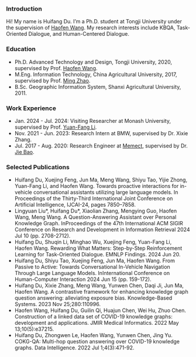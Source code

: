 ### Introduction
Hi! My name is Huifang Du. I’m a Ph.D. student at Tongji University under the supervision of [Haofen Wang](https://scholar.google.com/citations?user=1FhdXpsAAAAJ&hl=en&oi=ao). My research interests include KBQA, Task-Oriented Dialogue, and Human-Centered Dialogue.

### Education
- Ph.D. Advanced Technology and Design, Tongji University, 2020, supervised by Prof. [Haofen Wang](https://scholar.google.com/citations?user=1FhdXpsAAAAJ&hl=en&oi=ao).
- M.Eng. Information Technology, China Agricultural University, 2017, supervised by Prof. [Ming Zhao](https://faculty.cau.edu.cn/zm_7528/list.htm).
- B.Sc. Geographic Information System, Shanxi Agricultural University, 2011.

### Work Experience
- Jan. 2024 - Jul. 2024: Visiting Researcher at Monash University, supervised by Prof. [Yuan-Fang Li](https://users.monash.edu/~yli/about.html).
- Nov. 2021 - Jun. 2023: Research Intern at BMW, supervised by Dr. Xixie Zhang.
- Jul. 2017 - Aug. 2020: Research Engineer at [Memect](https://www.memect.cn/), supervised by Dr. [Jie Bao](https://github.com/baojie).

### Selected Publications

- Huifang Du, Xuejing Feng, Jun Ma, Meng Wang, Shiyu Tao, Yijie Zhong, Yuan-Fang Li, and Haofen Wang. Towards proactive interactions for in-
vehicle conversational assistants utilizing large language models. In Proceedings of the Thirty-Third International Joint Conference on Artificial Intelligence, IJCAI-24, pages 7850–7858.
- Lingyuan Liu*, Huifang Du*, Xiaolian Zhang, Mengying Guo, Haofen Wang, Meng Wang. A Question-Answering Assistant over Personal Knowledge Graph. InProceedings of the 47th International ACM SIGIR Conference on Research and Development in Information Retrieval 2024 Jul 10 (pp. 2708-2712).
- Huifang Du, Shuqin Li, Minghao Wu, Xuejing Feng, Yuan-Fang Li, Haofen Wang. Rewarding What Matters: Step-by-Step Reinforcement Learning for Task-Oriented Dialogue. EMNLP Findings. 2024 Jun 20.
- Huifang Du, Shiyu Tao, Xuejing Feng, Jun Ma, Haofen Wang. From Passive to Active: Towards Conversational In-Vehicle Navigation Through Large Language Models. InInternational Conference on Human-Computer Interaction 2024 Jun 15 (pp. 159-172).
- Huifang Du, Xixie Zhang, Meng Wang, Yunwen Chen, Daqi Ji, Jun Ma, Haofen Wang. A contrastive framework for enhancing knowledge graph question answering: alleviating exposure bias. Knowledge-Based Systems. 2023 Nov 25;280:110996.
- Haofen Wang, Huifang Du, Guilin Qi, Huajun Chen, Wei Hu, Zhuo Chen. Construction of a linked data set of COVID-19 knowledge graphs: development and applications. JMIR Medical Informatics. 2022 May 13;10(5):e37215.
- Huifang Du, Zhongwen Le, Haofen Wang, Yunwen Chen, Jing Yu. COKG-QA: Multi-hop question answering over COVID-19 knowledge graphs. Data Intelligence. 2022 Jul 1;4(3):471-92.

